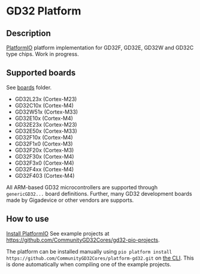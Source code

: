 # GD32 Platform

## Description

[PlatformIO](https://platformio.org) platform implementation for GD32F, GD32E, GD32W and GD32C type chips. Work in progress.

## Supported boards

See [boards](https://github.com/CommunityGD32Cores/platform-gd32/tree/main/boards) folder.

* GD32L23x (Cortex-M23)
* GD32C10x (Cortex-M4)
* GD32W51x (Cortex-M33)
* GD32E10x (Cortex-M4)
* GD32E23x (Cortex-M23)
* GD32E50x (Cortex-M33)
* GD32F10x (Cortex-M4)
* GD32F1x0 (Cortex-M3)
* GD32F20x (Cortex-M3)
* GD32F30x (Cortex-M4)
* GD32F3x0 (Cortex-M4)
* GD32F4xx (Cortex-M4)
* GD32F403 (Cortex-M4)

All ARM-based GD32 microcontrollers are supported through `genericGD32...` board definitions. Further, many GD32 development boards made by Gigadevice or other vendors are supports.

## How to use

[Install PlatformIO](https://platformio.org)
See example projects at https://github.com/CommunityGD32Cores/gd32-pio-projects. 

The platform can be installed manually using `pio platform install https://github.com/CommunityGD32Cores/platform-gd32.git` on [the CLI](https://docs.platformio.org/en/latest/integration/ide/vscode.html#platformio-core-cli). This is done automatically when compiling one of the example projects. 
